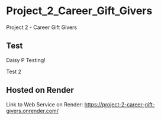 # Project_2_Career_Gift_Givers
 Project 2 - Career Gift Givers


## Test
Daisy P Testing!

Test 2

## Hosted on Render

Link to Web Service on Render: https://project-2-career-gift-givers.onrender.com/


